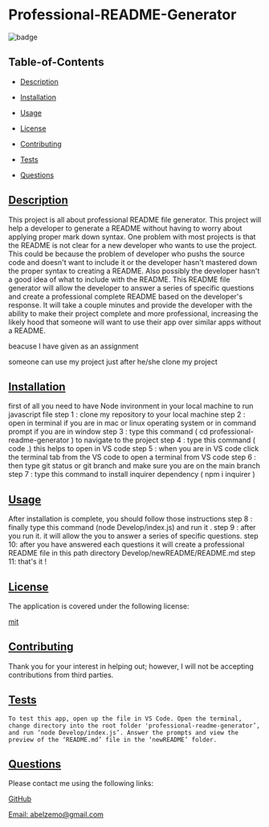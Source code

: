 
  # Professional-README-Generator
  
  
  ![badge](https://img.shields.io/badge/license-mit-blue)
    

  ## Table-of-Contents

  * [Description](#description)
  * [Installation](#installation)
  * [Usage](#usage)
  
  * [License](#license)
    
  * [Contributing](#contributing)
  * [Tests](#tests)
  * [Questions](#questions)
  
  ## [Description](#table-of-contents)

  This project is all about professional README file generator. This project will help a developer to generate a README without having to worry about applying proper mark down syntax. One problem with most projects is that the README is not clear for a new developer who wants to use the project. This could be because the problem of developer who pushs the source code and doesn't want to include it or the developer hasn't mastered down the proper syntax to creating a README. Also  possibly the developer hasn't a good idea of what to include with the README. This README file generator will allow the developer to answer a series of specific questions and create a professional complete README based on the developer's response. It will take a couple minutes and provide the developer with the ability to make their project complete and more professional, increasing the likely hood that someone will want to use their app over similar apps without a README.

  beacuse I have given as an assignment

  someone can use my project just after he/she clone my project 

  ## [Installation](#table-of-contents)

  first of all you need to have Node invironment in your local machine to run javascript file step 1 : clone my repository to your local machine step 2 :  open in terminal if you are in mac or linux operating system or in command prompt if you are in window step 3 : type this command  ( cd professional-readme-generator  ) to navigate to the project step 4 : type this command ( code .) this helps to open in VS code step 5 : when you are in VS code click the terminal tab from the VS code to open a terminal from VS code step 6 : then type git status or git branch and make sure you are on the main branch step 7 : type this command to install inquirer dependency ( npm i inquirer )

  ## [Usage](#table-of-contents)

  After installation is complete, you should follow those instructions step 8 : finally type this command (node Develop/index.js) and run it . step 9 : after you run it. it will allow the you to answer a series of specific questions. step 10: after you have answered each questions it will create a professional README file in this path directory Develop/newREADME/README.md step 11: that's it !
  
  
  
  ## [License](#table-of-contents)

  The application is covered under the following license:

  
  [mit](https://choosealicense.com/licenses/mit)
    
    

  ## [Contributing](#table-of-contents)
  
  
  Thank you for your interest in helping out; however, I will not be accepting contributions from third parties.
    

  ## [Tests](#table-of-contents)

    To test this app, open up the file in VS Code. Open the terminal, change directory into the root folder 'professional-readme-generator’, and run ‘node Develop/index.js’. Answer the prompts and view the preview of the ‘README.md’ file in the ‘newREADME’ folder.

  ## [Questions](#table-of-contents)

  Please contact me using the following links:

  [GitHub](https://github.com/abelZemo)

  [Email: abelzemo@gmail.com](mailto:abelzemo@gmail.com)
